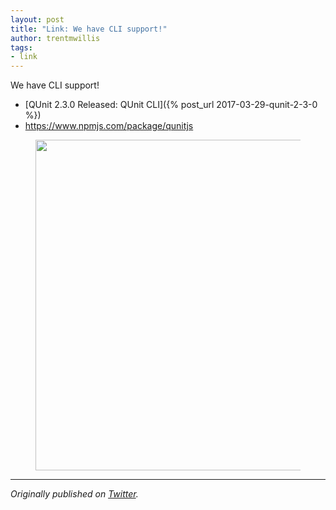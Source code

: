 ```yaml
---
layout: post
title: "Link: We have CLI support!"
author: trentmwillis
tags:
- link
---
```


We have CLI support!

* [QUnit 2.3.0 Released: QUnit CLI]({% post_url 2017-03-29-qunit-2-3-0 %})
* <https://www.npmjs.com/package/qunitjs>

<figure><img src="/resources/2017-qunit-cli-demo.jpg" width="882" height="529" alt=""></figure>

-------

_Originally published on [Twitter](https://twitter.com/qunitjs/status/847161403517620224)._
